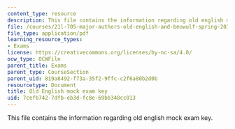 ```yaml
---
content_type: resource
description: This file contains the information regarding old english mock exam key.
file: /courses/21l-705-major-authors-old-english-and-beowulf-spring-2014/7cefb7427dfbeb3dfc8e69bb348cc013_MIT21L_705S14_Moc_Exm_Key.pdf
file_type: application/pdf
learning_resource_types:
- Exams
license: https://creativecommons.org/licenses/by-nc-sa/4.0/
ocw_type: OCWFile
parent_title: Exams
parent_type: CourseSection
parent_uid: 819a8492-f73a-35f2-9ffc-c2f6a80b2d0b
resourcetype: Document
title: Old English mock exam key
uid: 7cefb742-7dfb-eb3d-fc8e-69bb348cc013
---
```

This file contains the information regarding old english mock exam key.